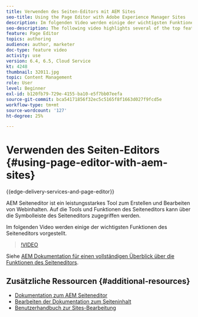 ```yaml
---
title: Verwenden des Seiten-Editors mit AEM Sites
seo-title: Using the Page Editor with Adobe Experience Manager Sites
description: Im folgenden Video werden einige der wichtigsten Funktionen des Touch-UI-Sites-Editors in Adobe Experience Manager vorgestellt.
seo-description: The following video highlights several of the top features of the Touch-UI Sites editor in Adobe Experience Manager.
feature: Page Editor
topics: authoring
audience: author, marketer
doc-type: feature video
activity: use
version: 6.4, 6.5, Cloud Service
kt: 4248
thumbnail: 32011.jpg
topic: Content Management
role: User
level: Beginner
exl-id: b120fb79-729e-4155-ba10-e5f7bb07eefa
source-git-commit: bca54171856f32ec5c5165f8f1663d027f9fcd5e
workflow-type: tm+mt
source-wordcount: '127'
ht-degree: 25%

---
```


# Verwenden des Seiten-Editors {#using-page-editor-with-aem-sites}

{{edge-delivery-services-and-page-editor}}

AEM Seiteneditor ist ein leistungsstarkes Tool zum Erstellen und Bearbeiten von Webinhalten. Auf die Tools und Funktionen des Seiteneditors kann über die Symbolleiste des Seiteneditors zugegriffen werden.

Im folgenden Video werden einige der wichtigsten Funktionen des Seiteneditors vorgestellt.

>[!VIDEO](https://video.tv.adobe.com/v/32011?quality=12&learn=on)


Siehe [AEM Dokumentation für einen vollständigen Überblick über die Funktionen des Seiteneditors](https://experienceleague.adobe.com/docs/experience-manager-cloud-service/content/sites/authoring/fundamentals/editing-content.html?lang=de).

## Zusätzliche Ressourcen {#additional-resources}

* [Dokumentation zum AEM Seiteneditor](https://experienceleague.adobe.com/docs/experience-manager-cloud-service/content/sites/authoring/fundamentals/editing-content.html?lang=de)
* [Bearbeiten der Dokumentation zum Seiteninhalt](https://experienceleague.adobe.com/docs/experience-manager-65/authoring/authoring/editing-content.html?lang=de)
* [Benutzerhandbuch zur Sites-Bearbeitung](https://experienceleague.adobe.com/docs/experience-manager-65/authoring/home.html?lang=de)
